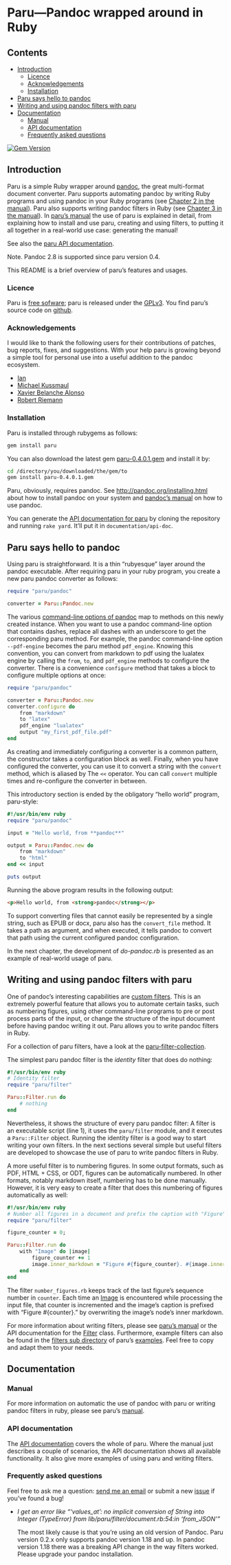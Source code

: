 # Paru—Pandoc wrapped around in Ruby

## Contents

  - [Introduction](#introduction)
      - [Licence](#licence)
      - [Acknowledgements](#acknowledgements)
      - [Installation](#installation)
  - [Paru says hello to pandoc](#paru-says-hello-to-pandoc)
  - [Writing and using pandoc filters with
    paru](#writing-and-using-pandoc-filters-with-paru)
  - [Documentation](#documentation)
      - [Manual](#manual)
      - [API documentation](#api-documentation)
      - [Frequently asked questions](#frequently-asked-questions)

[![Gem
Version](https://badge.fury.io/rb/paru.svg)](https://badge.fury.io/rb/paru)

## Introduction

Paru is a simple Ruby wrapper around [pandoc](http://www.pandoc.org),
the great multi-format document converter. Paru supports automating
pandoc by writing Ruby programs and using pandoc in your Ruby programs
(see [Chapter 2 in the
manual](https://heerdebeer.org/Software/markdown/paru/#automating-the-use-of-pandoc-with-paru)).
Paru also supports writing pandoc filters in Ruby (see [Chapter 3 in the
manual](https://heerdebeer.org/Software/markdown/paru/#writing-and-using-pandoc-filters-with-paru)).
In [paru’s manual](https://heerdebeer.org/Software/markdown/paru/) the
use of paru is explained in detail, from explaining how to install and
use paru, creating and using filters, to putting it all together in a
real-world use case: generating the manual\!

See also the [paru API
documentation](https://heerdebeer.org/Software/markdown/paru/documentation/api-doc/).

Note. Pandoc 2.8 is supported since paru version 0.4.

This README is a brief overview of paru’s features and usages.

### Licence

Paru is [free sofware](https://www.gnu.org/philosophy/free-sw.en.html);
paru is released under the
[GPLv3](https://www.gnu.org/licenses/gpl-3.0.en.html). You find paru’s
source code on [github](https://github.com/htdebeer/paru).

### Acknowledgements

I would like to thank the following users for their contributions of
patches, bug reports, fixes, and suggestions. With your help paru is
growing beyond a simple tool for personal use into a useful addition to
the pandoc ecosystem.

  - [Ian](https://github.com/iandol)
  - [Michael Kussmaul](https://github.com/kusmi)
  - [Xavier Belanche Alonso](https://github.com/xbelanch)
  - [Robert Riemann](https://github.com/rriemann)

### Installation

Paru is installed through rubygems as follows:

``` bash
gem install paru
```

You can also download the latest gem
[paru-0.4.0.1.gem](https://github.com/htdebeer/paru/blob/master/releases/paru-0.4.0.1.gem)
and install it by:

``` bash
cd /directory/you/downloaded/the/gem/to
gem install paru-0.4.0.1.gem
```

Paru, obviously, requires pandoc. See
<http://pandoc.org/installing.html> about how to install pandoc on your
system and [pandoc’s manual](http://pandoc.org/README.html) on how to
use pandoc.

You can generate the [API documentation for
paru](https://heerdebeer.org/Software/markdown/paru/documentation/api-doc/)
by cloning the repository and running `rake yard`. It’ll put it in
`documentation/api-doc`.

## Paru says hello to pandoc

Using paru is straightforward. It is a thin “rubyesque” layer around the
pandoc executable. After requiring paru in your ruby program, you create
a new paru pandoc converter as follows:

``` ruby
require "paru/pandoc"

converter = Paru::Pandoc.new
```

The various [command-line options of
pandoc](http://pandoc.org/README.html#options) map to methods on this
newly created instance. When you want to use a pandoc command-line
option that contains dashes, replace all dashes with an underscore to
get the corresponding paru method. For example, the pandoc command-line
option `--pdf-engine` becomes the paru method `pdf_engine`. Knowing this
convention, you can convert from markdown to pdf using the lualatex
engine by calling the `from`, `to`, and `pdf_engine` methods to
configure the converter. There is a convenience `configure` method that
takes a block to configure multiple options at once:

``` ruby
require "paru/pandoc"

converter = Paru::Pandoc.new
converter.configure do
    from "markdown"
    to "latex"
    pdf_engine "lualatex"
    output "my_first_pdf_file.pdf"
end
```

As creating and immediately configuring a converter is a common pattern,
the constructor takes a configuration block as well. Finally, when you
have configured the converter, you can use it to convert a string with
the `convert` method, which is aliased by The `<<` operator. You can
call `convert` multiple times and re-configure the converter in between.

This introductory section is ended by the obligatory “hello world”
program, paru-style:

``` ruby
#!/usr/bin/env ruby
require "paru/pandoc"

input = "Hello world, from **pandoc**"

output = Paru::Pandoc.new do
    from "markdown"
    to "html"
end << input

puts output
```

Running the above program results in the following output:

``` html
<p>Hello world, from <strong>pandoc</strong></p>
```

To support converting files that cannot easily be represented by a
single string, such as EPUB or docx, paru also has the `convert_file`
method. It takes a path as argument, and when executed, it tells pandoc
to convert that path using the current configured pandoc configuration.

In the next chapter, the development of *do-pandoc.rb* is presented as
an example of real-world usage of paru.

## Writing and using pandoc filters with paru

One of pandoc’s interesting capabilities are [custom
filters](http://pandoc.org/scripting.html). This is an extremely
powerful feature that allows you to automate certain tasks, such as
numbering figures, using other command-line programs to pre or post
process parts of the input, or change the structure of the input
document before having pandoc writing it out. Paru allows you to write
pandoc filters in Ruby.

For a collection of paru filters, have a look at the
[paru-filter-collection](https://github.com/htdebeer/paru-filter-collection).

The simplest paru pandoc filter is the *identity* filter that does do
nothing:

``` ruby
#!/usr/bin/env ruby
# Identity filter
require "paru/filter"

Paru::Filter.run do
    # nothing
end
```

Nevertheless, it shows the structure of every paru pandoc filter: A
filter is an executable script (line 1), it uses the `paru/filter`
module, and it executes a `Paru::Filter` object. Running the identity
filter is a good way to start writing your own filters. In the next
sections several simple but useful filters are developed to showcase the
use of paru to write pandoc filters in Ruby.

A more useful filter is to numbering figures. In some output formats,
such as PDF, HTML + CSS, or ODT, figures can be automatically numbered.
In other formats, notably markdown itself, numbering has to be done
manually. However, it is very easy to create a filter that does this
numbering of figures automatically as well:

``` ruby
#!/usr/bin/env ruby
# Number all figures in a document and prefix the caption with "Figure".
require "paru/filter"

figure_counter = 0;

Paru::Filter.run do 
    with "Image" do |image|
        figure_counter += 1
        image.inner_markdown = "Figure #{figure_counter}. #{image.inner_markdown}"
    end
end
```

The filter `number_figures.rb` keeps track of the last figure’s sequence
number in `counter`. Each time an
[Image](https://heerdebeer.org/Software/markdown/paru/documentation/api-doc/Paru/PandocFilter/Image.html)
is encountered while processing the input file, that counter is
incremented and the image’s caption is prefixed with “Figure
\#{counter}.” by overwriting the image’s node’s inner markdown.

For more information about writing filters, please see [paru’s
manual](https://heerdebeer.org/Software/markdown/paru/) or the API
documentation for the
[Filter](https://heerdebeer.org/Software/markdown/paru/documentation/api-doc/Paru/Filter.html)
class. Furthermore, example filters can also be found in the [filters
sub directory](examples/filters) of paru’s [examples](examples/). Feel
free to copy and adapt them to your needs.

## Documentation

### Manual

For more information on automatic the use of pandoc with paru or writing
pandoc filters in ruby, please see paru’s
[manual](https://heerdebeer.org/Software/markdown/paru/).

### API documentation

The [API
documentation](https://heerdebeer.org/Software/markdown/paru/documentation/api-doc/)
covers the whole of paru. Where the manual just describes a couple of
scenarios, the API documentation shows all available functionality. It
also give more examples of using paru and writing filters.

### Frequently asked questions

Feel free to ask me a question: [send me an
email](mailto:Huub@heerdebeer.org) or submit a new
[issue](https://github.com/htdebeer/paru/issues) if you’ve found a bug\!

  - *I get an error like “‘values\_at’: no implicit conversion of String
    into Integer (TypeError) from lib/paru/filter/document.rb:54:in
    ‘from\_JSON’”*
    
    The most likely cause is that you’re using an old version of Pandoc.
    Paru version 0.2.x only supports pandoc version 1.18 and up. In
    pandoc version 1.18 there was a breaking API change in the way
    filters worked. Please upgrade your pandoc installation.
